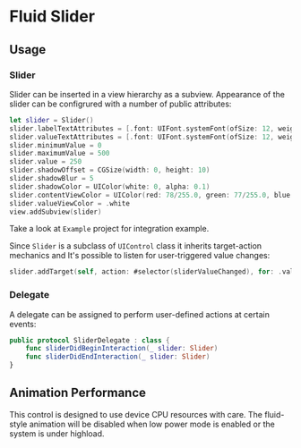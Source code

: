 # Fluid Slider

## Usage

### Slider

Slider can be inserted in a view hierarchy as a subview. Appearance of the slider can be configrured with a number of public attributes:

```swift
let slider = Slider()
slider.labelTextAttributes = [.font: UIFont.systemFont(ofSize: 12, weight: .bold), .foregroundColor: UIColor.white]
slider.valueTextAttributes = [.font: UIFont.systemFont(ofSize: 12, weight: .bold), .foregroundColor: UIColor.black]
slider.minimumValue = 0
slider.maximumValue = 500
slider.value = 250
slider.shadowOffset = CGSize(width: 0, height: 10)
slider.shadowBlur = 5
slider.shadowColor = UIColor(white: 0, alpha: 0.1)
slider.contentViewColor = UIColor(red: 78/255.0, green: 77/255.0, blue: 224/255.0, alpha: 1)
slider.valueViewColor = .white
view.addSubview(slider)
```

Take a look at `Example` project for integration example.

Since `Slider` is a subclass of `UIControl` class it inherits target-action mechanics and It's possible to listen for user-triggered value changes:
```swift
slider.addTarget(self, action: #selector(sliderValueChanged), for: .valueChanged)
```
### Delegate

A delegate can be assigned to perform user-defined actions at certain events:
```swift
public protocol SliderDelegate : class {
    func sliderDidBeginInteraction(_ slider: Slider)
    func sliderDidEndInteraction(_ slider: Slider)
}
```

## Animation Performance

This control is designed to use device CPU resources with care. The fluid-style animation will be disabled when low power mode is enabled or the system is under highload.

